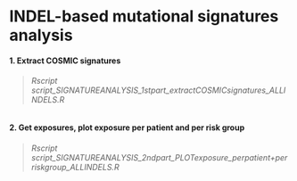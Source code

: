 # INDEL-based mutational signatures analysis

#### 1. Extract COSMIC signatures
> ###### Rscript script_SIGNATUREANALYSIS_1stpart_extractCOSMICsignatures_ALLINDELS.R
#### 2. Get exposures, plot exposure per patient and per risk group
> ###### Rscript script_SIGNATUREANALYSIS_2ndpart_PLOTexposure_perpatient+perriskgroup_ALLINDELS.R

